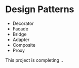 # Design Patterns 


- Decorator
- Facade
- Bridge
- Adapter
- Composite
- Proxy

This project is completing ..
